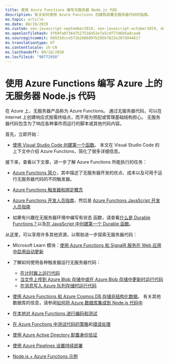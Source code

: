 ```yaml
---
title: 使用 Azure Functions 编写无服务器 Node.js 代码
description: 有关如何使用 Azure Functions 创建和部署无服务器代码的指南。
ms.topic: article
ms.date: 08/19/2019
ms.custom: seo-javascript-september2019, seo-javascript-october2019, devx-track-javascript
ms.openlocfilehash: 5f69fa073647527516452e7a5cdf77d6b5a8caa8
ms.sourcegitcommit: 69933dcce571b2686897b295b7822e207d944617
ms.translationtype: HT
ms.contentlocale: zh-CN
ms.lasthandoff: 09/18/2020
ms.locfileid: "90772950"
---
```

# <a name="use-azure-functions-to-write-serverless-nodejs-code-on-azure"></a>使用 Azure Functions 编写 Azure 上的无服务器 Node.js 代码

在 Azure 上，无服务器产品称为 Azure Functions。 通过无服务器代码，可以在 Internet 上创建响应式按需终结点，而不用为预配或管理基础结构担心。 无服务器代码包含为了响应各种事件而运行的脚本或其他代码内容。 

首先，立即开始：

- [使用 Visual Studio Code 创建第一个函数](/azure/azure-functions/functions-create-first-function-vs-code)。 本文在 Visual Studio Code 的上下文中介绍 Azure Functions，简化了很多详细信息。

接下来，查看以下文章，进一步了解 Azure Functions 所能执行的任务：

- [Azure Functions 简介](/azure/azure-functions/functions-overview)，其中描述了无服务器开发的优点、成本以及可用于运行无服务器代码的不同触发器。

- [Azure Functions 触发器和绑定概念](/azure/azure-functions/functions-triggers-bindings)

- [Azure Functions 开发人员指南](/azure/azure-functions/functions-reference)，然后是 [Azure Functions JavaScript 开发人员指南](/azure/azure-functions/functions-reference-node)

- 如果有兴趣在无服务器环境中编写有状态  函数，请查看[什么是 Durable Functions？](/azure/azure-functions/durable/durable-functions-overview)以及[在 JavaScript 中创建第一个 Durable 函数](/azure/azure-functions/durable/quickstart-js-vscode)。

从这里，可以享用许多其他资源，以帮助进一步探索无服务器代码：

- Microsoft Learn 模块：[使用 Azure Functions 和 SignalR 服务在 Web 应用中启用自动更新](/learn/modules/automatic-update-of-a-webapp-using-azure-functions-and-signalr/)

- 了解如何使用各种触发器运行无服务器代码：

  - [在计时器上运行代码](/azure/azure-functions/functions-create-scheduled-function)
  - [当文件上传到 Azure Blob 存储中或在 Azure Blob 存储中更新时运行代码](/azure/storage/blobs/storage-upload-process-images?tabs=nodejsv10)
  - [在消息写入 Azure 队列存储时运行代码](/azure/azure-functions/functions-create-storage-queue-triggered-function)

- [使用 Azure Functions 和 Azure Cosmos DB 存储非结构化数据](/azure/azure-functions/functions-integrate-store-unstructured-data-cosmosdb?tabs=javascript)。 有关其他数据库的信息，请参阅[如何将 Azure 数据库集成到 Node.js 代码中](node-howto-integrate-databases.md)

- [在本地对 Azure Functions 进行编码和测试](/azure/azure-functions/functions-develop-local)

- [在 Azure Functions 中测试代码的策略](/azure/azure-functions/functions-test-a-function)和[错误处理](/azure/azure-functions/functions-bindings-error-pages)

- [使用 Azure Active Directory 配置身份验证](/azure/app-service/configure-authentication-provider-aad?toc=%2fazure%2fazure-functions%2ftoc.json)

- [使用 Azure Pipelines 设置持续部署](/azure/azure-functions/functions-how-to-azure-devops)

- [Node.js + Azure Functions 示例](/samples/browse/?languages=javascript%2Cnodejs&products=azure-functions)